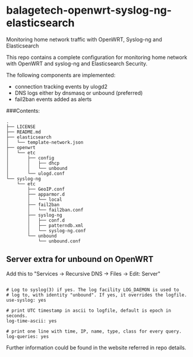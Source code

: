 # balagetech-openwrt-syslog-ng-elasticsearch
Monitoring home network traffic with OpenWRT, Syslog-ng and Elasticsearch

This repo contains a complete configuration for monitoring home network with OpenWRT and syslog-ng and Elasticsearch Security.

The following components are implemented:
 - connection tracking events by ulogd2
 - DNS logs either by dnsmasq or unbound (preferred)
 - fail2ban events added as alerts

###Contents:
```
.
├── LICENSE
├── README.md
├── elasticsearch
│   └── template-network.json
├── openwrt
│   └── etc
│       ├── config
│       │   ├── dhcp
│       │   └── unbound
│       └── ulogd.conf
└── syslog-ng
    └── etc
        ├── GeoIP.conf
        ├── apparmor.d
        │   └── local
        ├── fail2ban
        │   └── fail2ban.conf
        ├── syslog-ng
        │   ├── conf.d
        │   ├── patterndb.xml
        │   └── syslog-ng.conf
        └── unbound
            └── unbound.conf
```

## Server extra for unbound on OpenWRT
Add this to "Services -> Recursive DNS -> Files -> Edit: Server"
```

# Log to syslog(3) if yes. The log facility LOG_DAEMON is used to
# log to, with identity "unbound". If yes, it overrides the logfile.
use-syslog: yes

# print UTC timestamp in ascii to logfile, default is epoch in seconds.
log-time-ascii: yes

# print one line with time, IP, name, type, class for every query.
log-queries: yes
```

Further information could be found in the website referred in repo details.

